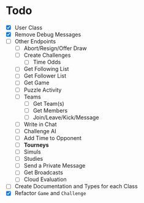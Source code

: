 # Todo

- [x] User Class
- [x] Remove Debug Messages
- [ ] Other Endpoints
  - [ ] Abort/Resign/Offer Draw
  - [ ] Create Challenges
    - [ ] Time Odds
  - [ ] Get Following List
  - [ ] Get Follower List
  - [ ] Get Game
  - [ ] Puzzle Activity
  - [ ] Teams
    - [ ] Get Team(s)
    - [ ] Get Members
    - [ ] Join/Leave/Kick/Message
  - [ ] Write in Chat
  - [ ] Challenge AI
  - [ ] Add Time to Opponent
  - [ ] **Tourneys**
  - [ ] Simuls
  - [ ] Studies
  - [ ] Send a Private Message
  - [ ] Get Broadcasts
  - [ ] Cloud Evaluation
- [ ] Create Documentation and Types for each Class
- [x] Refactor `Game` and `Challenge`

